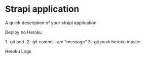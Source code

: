 # Strapi application

A quick description of your strapi application

Deploy no Heroku

1- git add.
2- git commit -am "message"
3- git push heroku master

Heroku Logs
